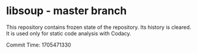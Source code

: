 # libsoup - master branch

This repository contains frozen state of the repository.
Its history is cleared. It is used only for static code
analysis with Codacy.

Commit Time: 1705471330